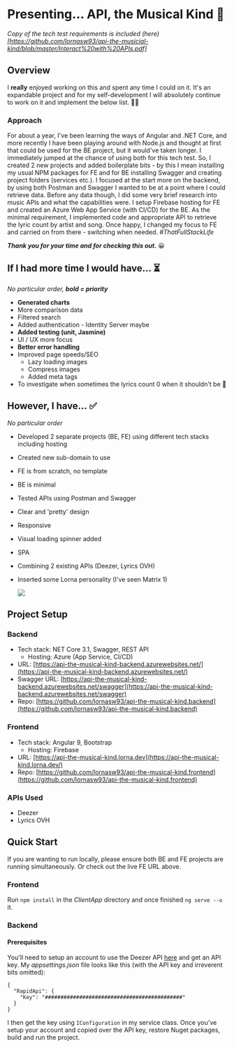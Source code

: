 # Presenting... API, the Musical Kind 🎵

*Copy of the tech test requirements is included (here)[https://github.com/lornasw93/api-the-musicial-kind/blob/master/Interact%20with%20APIs.pdf]*

## Overview 
I **really** enjoyed working on this and spent any time I could on it. It's an expandable project and for my self-development I will absolutely continue to work on it and implement the below list. 🏃‍♀️

### Approach
For about a year, I've been learning the ways of Angular and .NET Core, and more recently I have been playing around with Node.js and thought at first that could be used for the BE project, but it would've taken longer. I immediately jumped at the chance of using both for this tech test. So, I created 2 new projects and added boilerplate bits - by this I mean installing my usual NPM packages for FE and for BE installing Swagger and creating project folders (services etc.). I focused at the start more on the backend, by using both Postman and Swagger I wanted to be at a point where I could retrieve data. Before any data though, I did some very brief research into music APIs and what the capabilities were.
I setup Firebase hosting for FE and created an Azure Web App Service (with CI/CD) for the BE. As the minimal requirement, I implemented code and appropriate API to retrieve the lyric count by artist and song. Once happy, I changed my focus to FE and carried on from there - switching when needed. *#ThatFullStackLife* 

***Thank you for your time and for checking this out.*** 😀

## If I had more time I would have... ⏳
*No particular order, **bold = priority***
* **Generated charts**
* More comparison data
* Filtered search
* Added authentication - Identity Server maybe
* **Added testing (unit, Jasmine)**
* UI / UX more focus
* **Better error handling** 
* Improved page speeds/SEO
	* Lazy loading images
	* Compress images
	* Added meta tags
* To investigate when sometimes the lyrics count 0 when it shouldn't be 🐞 

## However, I have... ✅
*No particular order*
* Developed 2 separate projects (BE, FE) using different tech stacks including hosting
* Created new sub-domain to use
* FE is from scratch, no template
* BE is minimal
* Tested APIs using Postman and Swagger
* Clear and 'pretty' design
* Responsive
* Visual loading spinner added
* SPA
* Combining 2 existing APIs (Deezer, Lyrics OVH)
* Inserted some Lorna personality (I've seen Matrix 1) 
  
    ![](https://github.com/lornasw93/api-the-musicial-kind/blob/master/frontend.gif)

 
## Project Setup

### Backend
* Tech stack: NET Core 3.1, Swagger, REST API 
	* Hosting: Azure (App Service, CI/CD)
* URL: [https://api-the-musical-kind-backend.azurewebsites.net/](https://api-the-musical-kind-backend.azurewebsites.net/)
* Swagger URL: [https://api-the-musical-kind-backend.azurewebsites.net/swagger](https://api-the-musical-kind-backend.azurewebsites.net/swagger)
* Repo: [https://github.com/lornasw93/api-the-musical-kind.backend](https://github.com/lornasw93/api-the-musical-kind.backend)

### Frontend
* Tech stack: Angular 9, Bootstrap 
	* Hosting: Firebase
* URL: [https://api-the-musical-kind.lorna.dev](https://api-the-musical-kind.lorna.dev/)
* Repo: [https://github.com/lornasw93/api-the-musical-kind.frontend](https://github.com/lornasw93/api-the-musical-kind.frontend)

### APIs Used
* Deezer
* Lyrics OVH

## Quick Start 
If you are wanting to run locally, please ensure both BE and FE projects are running simultaneously. Or check out the live FE URL above.

### Frontend
Run `npm install` in the *ClientApp* directory and once finished `ng serve --o` it.

### Backend
#### Prerequisites 

You'll need to setup an account to use the Deezer API [here](https://rapidapi.com/deezerdevs/api/deezer-1) and get an API key. My *appsettings.json* file looks like this (with the API key and irreverent bits omitted):
```
{
  "RapidApi": {
    "Key": "############################################"
  } 
}
```
I then get the key using `IConfiguration` in  my service class. Once you've setup your account and copied over the API key, restore Nuget packages, build and run the project. 

